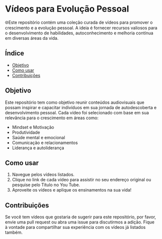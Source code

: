 # Vídeos para Evolução Pessoal

🌐Este repositório contém uma coleção curada de vídeos para promover o crescimento e a evolução pessoal. A ideia é fornecer recursos valiosos para o desenvolvimento de habilidades, autoconhecimento e melhoria contínua em diversas áreas da vida.

## Índice

- [Objetivo](#objetivo)
- [Como usar](#como-usar)
- [Contribuições](#contribuições)

## Objetivo

Este repositório tem como objetivo reunir conteúdos audiovisuais que possam inspirar e capacitar indivíduos em sua jornada de autodescoberta e desenvolvimento pessoal. Cada vídeo foi selecionado com base em sua relevância para o crescimento em áreas como:

- Mindset e Motivação
- Produtividade
- Saúde mental e emocional
- Comunicação e relacionamentos
- Liderança e autoliderança

## Como usar

1. Navegue pelos vídeos listados.
2. Clique no link de cada vídeo para assistir no seu endereço original ou pesquise pelo Título no You Tube.
3. Aproveite os vídeos e aplique os ensinamentos na sua vida!


## Contribuições

Se você tem vídeos que gostaria de sugerir para este repositório, por favor, envie uma pull request ou abra uma issue para discutirmos a adição. Fique à vontade para compartilhar sua experiência com os vídeos já listados também.